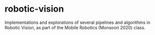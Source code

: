 # robotic-vision
Implementations and explorations of several pipelines and algorithms in Robotic Vision, as part of the Mobile Robotics (Monsoon 2020) class.
